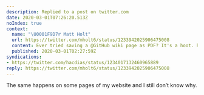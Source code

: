 ```yaml
---
description: Replied to a post on twitter.com
date: 2020-03-01T07:26:20.513Z
noIndex: true
context:
  name: "\U0001F9D7‍♂️ Matt Holt"
  url: https://twitter.com/mholt6/status/1233942025906475008
  content: Ever tried saving a @GitHub wiki page as PDF? It's a hoot. https://pbs.twimg.com/media/ER_XuX2U8AAjGPM.jpg
  published: 2020-03-01T02:27:59Z
syndications:
- https://twitter.com/hacdias/status/1234017132460965889
reply: https://twitter.com/mholt6/status/1233942025906475008
---
```


The same happens on some pages of my website and I still don’t know why.

